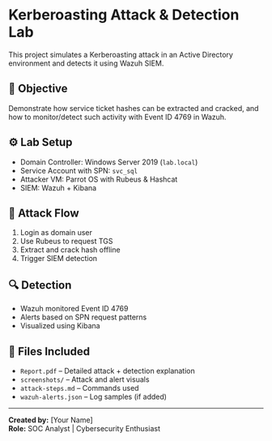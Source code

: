 # Kerberoasting Attack & Detection Lab

This project simulates a Kerberoasting attack in an Active Directory environment and detects it using Wazuh SIEM.

## 🧠 Objective
Demonstrate how service ticket hashes can be extracted and cracked, and how to monitor/detect such activity with Event ID 4769 in Wazuh.

## ⚙️ Lab Setup
- Domain Controller: Windows Server 2019 (`lab.local`)
- Service Account with SPN: `svc_sql`
- Attacker VM: Parrot OS with Rubeus & Hashcat
- SIEM: Wazuh + Kibana

## 🧨 Attack Flow
1. Login as domain user
2. Use Rubeus to request TGS
3. Extract and crack hash offline
4. Trigger SIEM detection

## 🔍 Detection
- Wazuh monitored Event ID 4769
- Alerts based on SPN request patterns
- Visualized using Kibana

## 📎 Files Included
- `Report.pdf` – Detailed attack + detection explanation
- `screenshots/` – Attack and alert visuals
- `attack-steps.md` – Commands used
- `wazuh-alerts.json` – Log samples (if added)

---

**Created by:** [Your Name]  
**Role:** SOC Analyst | Cybersecurity Enthusiast
